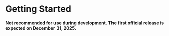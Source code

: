# Getting Started

**Not recommended for use during development. The first official release is expected on December 31, 2025.**